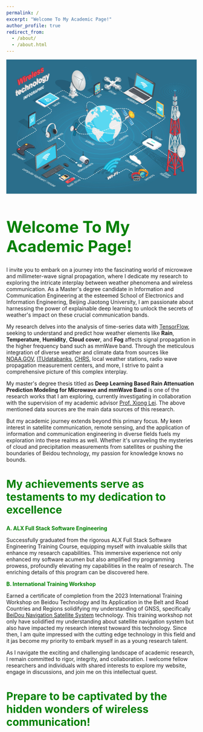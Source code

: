 ```yaml
---
permalink: /
excerpt: "Welcome To My Academic Page!"
author_profile: true
redirect_from: 
  - /about/
  - /about.html
---
```

![](/images/RF-Tech.png)

<h1 style="color: green; font-size: 3em;">Welcome To My Academic Page!</h1>
  <p>I invite you to embark on a journey into the fascinating world of microwave and millimeter-wave signal propagation, where I dedicate my research to exploring the intricate interplay between weather phenomena and wireless communication. As a Master's degree candidate in Information and Communication Engineering at the esteemed School of Electronics and Information Engineering, Beijing Jiaotong University, I am passionate about harnessing the power of explainable deep learning to unlock the secrets of weather's impact on these crucial communication bands.

   My research delves into the analysis of time-series data with <a href="https://www.tensorflow.org/">TensorFlow</a>, seeking to understand and predict how weather elements like <strong>Rain</strong>, <strong>Temperature</strong>, <strong>Humidity</strong>, <strong>Cloud cover</strong>, and <strong>Fog</strong> affects signal propagation in the higher frequency band such as mmWave band. Through the meticulous integration of diverse weather and climate data from sources like <a href="https://www.noaa.gov/tools-and-resources/weather-and-climate-resources">NOAA.GOV</a>, <a href="https://www.itu.int/en/ITU-R/study-groups/rsg3/Pages/dtbank-dbsg3.aspx">ITUdatabanks</a>, <a href="https://chrs.web.uci.edu/">CHRS</a>, local weather stations, radio wave propagation measurement centers, and more, I strive to paint a comprehensive picture of this complex interplay. 
            
  My master's degree thesis titled as <strong>Deep Learning Based Rain Attenuation Prediction Modeling for Microwave and mmWave Band</strong> is one of the research works that I am exploring, currently investigating in collaboration with the supervision of my academic advisor <a href="https://faculty.bjtu.edu.cn/eie/8077.html">Prof. Xiong Lei</a>. The above mentioned data sources are the main data sources of this research. 
            
  But my academic journey extends beyond this primary focus. My keen interest in satellite communication, remote sensing, and the application of information and communication engineering in diverse fields fuels my exploration into these realms as well. Whether it's unraveling the mysteries of cloud and precipitation measurements from satellites or pushing the boundaries of Beidou technology, my passion for knowledge knows no bounds.</p>
  <h2 style="color: green; font-size: 2em;">My achievements serve as testaments to my dedication to excellence</h2>
  <strong style="color: green; font-size: 1em;">A. ALX Full Stack Software Engineering </strong>
  <p>Successfully graduated from the rigorous ALX Full Stack Software Engineering Training Course, equipping myself with invaluable skills that enhance my research capabilities. This immersive experience not only enhanced my software acumen but also amplified my programming prowess, profoundly elevating my capabilities in the realm of research. The enriching details of this program can be discovered here.</p>
  <strong style="color: green; font-size: 1em;">B. International Training Workshop </strong>
  <p>Earned a certificate of completion from the 2023 International Training Workshop on Beidou Technology and Its Application in the Belt and Road Countries and Regions solidifying my understanding of GNSS, specifically <a href="http://en.beidou.gov.cn/SYSTEMS/System/">BeiDou Navigation Satellite System</a> technology. This training workshop not only have solidified my understanding about satellite navigation system but also have impacted my research interest twoward this technology. Since then, I am quite impressed with the cutting edge technology in this field and it jas become my priority to embark myself in as a young research talent. </p>
  <p>As I navigate the exciting and challenging landscape of academic research, I remain committed to rigor, integrity, and collaboration. I welcome fellow researchers and individuals with shared interests to explore my website, engage in discussions, and join me on this intellectual quest.</p>
 <h3 style="color: green; font-size: 2em;">Prepare to be captivated by the hidden wonders of wireless communication!</h3>

  
 
